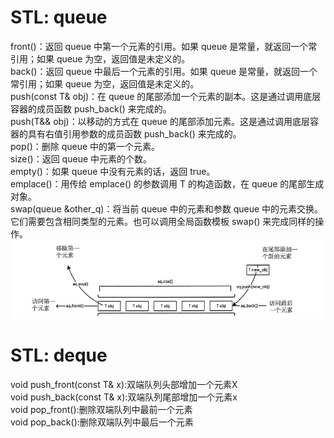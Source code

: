 # STL: queue
front()：返回 queue 中第一个元素的引用。如果 queue 是常量，就返回一个常引用；如果 queue 为空，返回值是未定义的。<br>
back()：返回 queue 中最后一个元素的引用。如果 queue 是常量，就返回一个常引用；如果 queue 为空，返回值是未定义的。<br>
push(const T& obj)：在 queue 的尾部添加一个元素的副本。这是通过调用底层容器的成员函数 push_back() 来完成的。<br>
push(T&& obj)：以移动的方式在 queue 的尾部添加元素。这是通过调用底层容器的具有右值引用参数的成员函数 push_back() 来完成的。<br>
pop()：删除 queue 中的第一个元素。<br>
size()：返回 queue 中元素的个数。<br>
empty()：如果 queue 中没有元素的话，返回 true。<br>
emplace()：用传给 emplace() 的参数调用 T 的构造函数，在 queue 的尾部生成对象。<br>
swap(queue<T> &other_q)：将当前 queue 中的元素和参数 queue 中的元素交换。它们需要包含相同类型的元素。也可以调用全局函数模板 swap() 来完成同样的操作。<br>
![queue](https://github.com/MA-JIE/coding-offer/blob/master/BFS/img/queue.png)

# STL: deque
void push_front(const T& x):双端队列头部增加一个元素X <br>
void push_back(const T& x):双端队列尾部增加一个元素x  <br>
void pop_front():删除双端队列中最前一个元素 <br>
void pop_back():删除双端队列中最后一个元素 <br>
